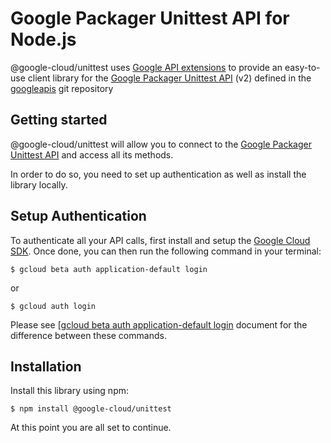 Google Packager Unittest API for Node.js
=================================================

@google-cloud/unittest uses [Google API extensions][google-gax] to provide an
easy-to-use client library for the [Google Packager Unittest API][] (v2) defined in the [googleapis][] git repository


[googleapis]: https://github.com/googleapis/googleapis/tree/master/google/packager/unittest/v2
[google-gax]: https://github.com/googleapis/gax-nodejs
[Google Packager Unittest API]: https://developers.google.com/apis-explorer/#p/unittest/v2/

Getting started
---------------

@google-cloud/unittest will allow you to connect to the [Google Packager Unittest API][] and access all its methods.

In order to do so, you need to set up authentication as well as install the library locally.


Setup Authentication
--------------------

To authenticate all your API calls, first install and setup the [Google Cloud SDK][].
Once done, you can then run the following command in your terminal:

    $ gcloud beta auth application-default login

or

    $ gcloud auth login

Please see [[gcloud beta auth application-default login][] document for the difference between these commands.

[Google Cloud SDK]: https://cloud.google.com/sdk/
[gcloud beta auth application-default login]: https://cloud.google.com/sdk/gcloud/reference/beta/auth/application-default/login


Installation
-------------------

Install this library using npm:

    $ npm install @google-cloud/unittest

At this point you are all set to continue.
